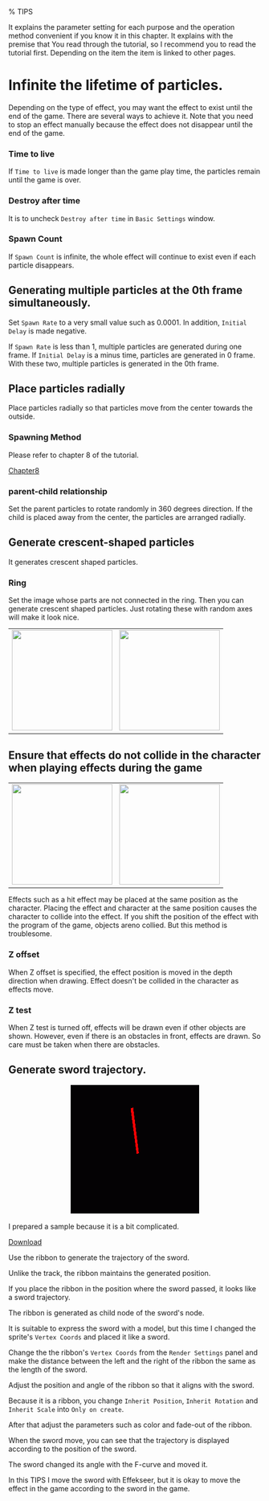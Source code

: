 ﻿% TIPS

<div class="main">

It explains the parameter setting for each purpose and the operation method convenient if you know it in this chapter.
It explains with the premise that You read through the tutorial, so I recommend you to read the tutorial first.
Depending on the item the item is linked to other pages.

# Infinite the lifetime of particles.

Depending on the type of effect, you may want the effect to exist until the end of the game.
There are several ways to achieve it.
Note that you need to stop an effect manually because the effect does not disappear until the end of the game.

### Time to live

If ```Time to live``` is made longer than the game play time, the particles remain until the game is over.

### Destroy after time

It is to uncheck ```Destroy after time``` in ```Basic Settings``` window.

### Spawn Count

If ```Spawn Count``` is infinite, the whole effect will continue to exist even if each particle disappears.

## Generating multiple particles at the 0th frame simultaneously.

Set ```Spawn Rate``` to a very small value such as 0.0001.
In addition, ```Initial Delay``` is made negative.

If ```Spawn Rate``` is less than 1, multiple particles are generated during one frame.
If ```Initial Delay``` is a minus time, particles are generated in 0 frame.
With these two, multiple particles is generated in the 0th frame.

## Place particles radially

Place particles radially so that particles move from the center towards the outside.

### Spawning Method

Please refer to chapter 8 of the tutorial.

[Chapter8](../ToolTutorial/08.html)

### parent-child relationship

Set the parent particles to rotate randomly in 360 degrees direction.
If the child is placed away from the center, the particles are arranged radially.

## Generate crescent-shaped particles

It generates crescent shaped particles.

### Ring

Set the image whose parts are not connected in the ring. Then you can generate crescent shaped particles.
Just rotating these with random axes will make it look nice.

<table>
	<tr>
		<td>
			<img src="../../img/Tips/Crescent.png" width="200" height="200">
		</td>
		<td>
			<img src="../../img/Tips/Crescent_WO_Texture.png" width="200" height="200">
		</td>
	</tr>
</table>

## Ensure that effects do not collide in the character when playing effects during the game

<table>
	<tr>
		<td>
			<img src="../../img/Reference/depth_Z-Offset-None.png" width="200" height="200">
		</td>
		<td>
			<img src="../../img/Reference/depth_Z-Offset-4.png" width="200" height="200">
		</td>
	</tr>
</table>

Effects such as a hit effect may be placed at the same position as the character.
Placing the effect and character at the same position causes the character to collide into the effect.
If you shift the position of the effect with the program of the game, objects areno collied. But this method is troublesome.

### Z offset

When Z offset is specified, the effect position is moved in the depth direction when drawing.
Effect doesn't be collided in the character as effects move.

### Z test

When Z test is turned off, effects will be drawn even if other objects are shown.
However, even if there is an obstacles in front, effects are drawn. So care must be taken when there are obstacles.

## Generate sword trajectory.

<div align="center">
<img src="../../img/Tips/SwordLineInEffekseer1.gif">
</div>

I prepared a sample because it is a bit complicated.

[Download](../../Sample/Tips/SwordLineInEffekseer1.zip)

Use the ribbon to generate the trajectory of the sword.

Unlike the track, the ribbon maintains the generated position.

If you place the ribbon in the position where the sword passed, it looks like a sword trajectory.

The ribbon is generated as child node of the sword's node.

It is suitable to express the sword with a model, but this time I changed the sprite's ```Vertex Coords``` and placed it like a sword.

Change the the ribbon's ```Vertex Coords``` from the ```Render Settings``` panel and make the distance between the left and the right of the ribbon the same as the length of the sword.

Adjust the position and angle of the ribbon so that it aligns with the sword.

Because it is a ribbon, you change ```Inherit Position```, ```Inherit Rotation``` and ```Inherit Scale``` into ```Only on create```.

After that adjust the parameters such as color and fade-out of the ribbon.

When the sword move, you can see that the trajectory is displayed according to the position of the sword.

The sword changed its angle with the F-curve and moved it.

In this TIPS I move the sword with Effekseer, but it is okay to move the effect in the game according to the sword in the game.

</div>